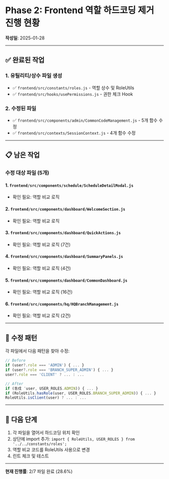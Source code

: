 # Phase 2: Frontend 역할 하드코딩 제거 진행 현황

**작성일**: 2025-01-28

---

## ✅ 완료된 작업

### 1. 유틸리티/상수 파일 생성
- ✅ `frontend/src/constants/roles.js` - 역할 상수 및 RoleUtils
- ✅ `frontend/src/hooks/usePermissions.js` - 권한 체크 Hook

### 2. 수정된 파일
- ✅ `frontend/src/components/admin/CommonCodeManagement.js` - 5개 함수 수정
- ✅ `frontend/src/contexts/SessionContext.js` - 4개 함수 수정

---

## 📋 남은 작업

### 수정 대상 파일 (5개)

#### 1. `frontend/src/components/schedule/ScheduleDetailModal.js`
- 확인 필요: 역할 비교 로직

#### 2. `frontend/src/components/dashboard/WelcomeSection.js`
- 확인 필요: 역할 비교 로직

#### 3. `frontend/src/components/dashboard/QuickActions.js`
- 확인 필요: 역할 비교 로직 (7건)

#### 4. `frontend/src/components/dashboard/SummaryPanels.js`
- 확인 필요: 역할 비교 로직 (4건)

#### 5. `frontend/src/components/dashboard/CommonDashboard.js`
- 확인 필요: 역할 비교 로직 (16건)

#### 6. `frontend/src/components/hq/HQBranchManagement.js`
- 확인 필요: 역할 비교 로직 (2건)

---

## 📝 수정 패턴

각 파일에서 다음 패턴을 찾아 수정:

```javascript
// Before
if (user?.role === 'ADMIN') { ... }
if (user?.role === 'BRANCH_SUPER_ADMIN') { ... }
user?.role === 'CLIENT' ? ... : ...

// After
if (동戍 ′user, USER_ROLES.ADMIN)) { ... }
if (RoleUtils.hasRole(user, USER_ROLES.BRANCH_SUPER_ADMIN)) { ... }
RoleUtils.isClient(user) ? ... : ...
```

---

## 🔧 다음 단계

1. 각 파일을 열어서 하드코딩 위치 확인
2. 상단에 import 추가: `import { RoleUtils, USER_ROLES } from '../../constants/roles';`
3. 역할 비교 코드를 RoleUtils 사용으로 변경
4. 린트 체크 및 테스트

---

**현재 진행률**: 2/7 파일 완료 (28.6%)

